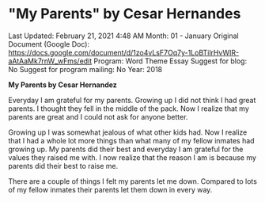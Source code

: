 # "My Parents" by Cesar Hernandes

Last Updated: February 21, 2021 4:48 AM
Month: 01 - January
Original Document (Google Doc): https://docs.google.com/document/d/1zo4vLsF7Oq7y-1LoBTilrHvWIR-aAtAaMk7rnW_wFms/edit
Program: Word Theme Essay
Suggest for blog: No
Suggest for program mailing: No
Year: 2018

**My Parents by Cesar Hernandez**

Everyday I am grateful for my parents. Growing up I did not think I had great parents. I thought they fell in the middle of the pack. Now I realize that my parents are great and I could not ask for anyone better.

Growing up I was somewhat jealous of what other kids had. Now I realize that I had a whole lot more things than what many of my fellow inmates had growing up. My parents did their best and everyday I am grateful for the values they raised me with. I now realize that the reason I am is because my parents did their best to raise me.

There are a couple of things I felt my parents let me down. Compared to lots of my fellow inmates their parents let them down in every way.